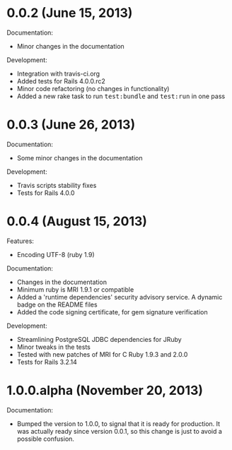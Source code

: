 0.0.2 (June 15, 2013)
=====================

Documentation:

  - Minor changes in the documentation

Development:

  - Integration with travis-ci.org
  - Added tests for Rails 4.0.0.rc2
  - Minor code refactoring (no changes in functionality)
  - Added a new rake task to run <tt>test:bundle</tt> and <tt>test:run</tt> in one pass

0.0.3 (June 26, 2013)
=====================

Documentation:

  - Some minor changes in the documentation

Development:

  - Travis scripts stability fixes
  - Tests for Rails 4.0.0

0.0.4 (August 15, 2013)
=======================

Features:

  - Encoding UTF-8 (ruby 1.9)

Documentation:

  - Changes in the documentation
  - Minimum ruby is MRI 1.9.1 or compatible
  - Added a 'runtime dependencies' security advisory service.  A dynamic badge on the README files
  - Added the code signing certificate, for gem signature verification

Development:

  - Streamlining PostgreSQL JDBC dependencies for JRuby
  - Minor tweaks in the tests
  - Tested with new patches of MRI for C Ruby 1.9.3 and 2.0.0
  - Tests for Rails 3.2.14

1.0.0.alpha (November 20, 2013)
===============================

Documentation:

  - Bumped the version to 1.0.0, to signal that it is ready for production.  It was actually ready since version 0.0.1, so this change is just to avoid a possible confusion.
